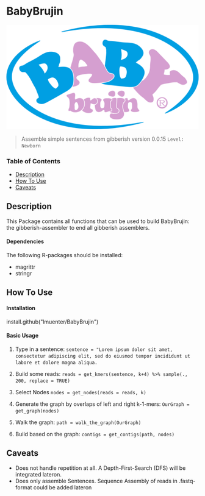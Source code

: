 # BabyBrujin

![Project Image](/icons/BabyBrujin_icon.png)

> Assemble simple sentences from gibberish
> version 0.0.15 `Level: Newborn`

### Table of Contents

- [Description](#description)
- [How To Use](#how-to-use)
- [Caveats](#caveats)

## Description
This Package contains all functions that can be used to build BabyBrujin:
the gibberish-assembler to end all gibberish assemblers.

#### Dependencies
The following R-packages should be installed:

- magrittr
- stringr

## How To Use

#### Installation
install.github("lmuenter/BabyBrujin")

#### Basic Usage
1. Type in a sentence: `sentence = "Lorem ipsum dolor sit amet, consectetur adipiscing elit, sed do eiusmod tempor incididunt ut labore et dolore magna aliqua.`

2. Build some reads: `reads = get_kmers(sentence, k+4) %>% sample(., 200, replace = TRUE)`
	
3. Select Nodes `nodes = get_nodes(reads = reads, k)`
	
4. Generate the graph by overlaps of left and right k-1-mers: `OurGraph = get_graph(nodes)`

5. Walk the graph: `path = walk_the_graph(OurGraph)`
	
6. Build based on the graph: `contigs = get_contigs(path, nodes)`

## Caveats
- Does not handle repetition at all. A Depth-First-Search (DFS) will be integrated lateron.
- Does only assemble Sentences. Sequence Assembly of reads in .fastq-format could be added lateron